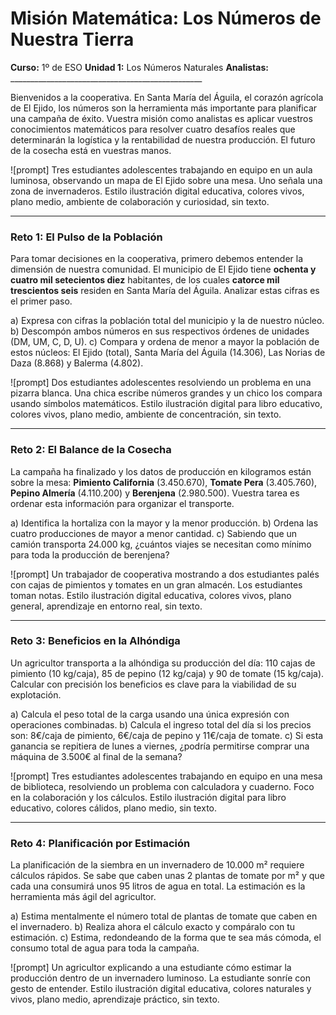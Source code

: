 # Misión Matemática: Los Números de Nuestra Tierra

**Curso:** 1º de ESO
**Unidad 1:** Los Números Naturales
**Analistas:** ________________________________________________

Bienvenidos a la cooperativa. En Santa María del Águila, el corazón agrícola de El Ejido, los números son la herramienta más importante para planificar una campaña de éxito. Vuestra misión como analistas es aplicar vuestros conocimientos matemáticos para resolver cuatro desafíos reales que determinarán la logística y la rentabilidad de nuestra producción. El futuro de la cosecha está en vuestras manos.

![prompt] Tres estudiantes adolescentes trabajando en equipo en un aula luminosa, observando un mapa de El Ejido sobre una mesa. Uno señala una zona de invernaderos. Estilo ilustración digital educativa, colores vivos, plano medio, ambiente de colaboración y curiosidad, sin texto.

---

### **Reto 1: El Pulso de la Población**

Para tomar decisiones en la cooperativa, primero debemos entender la dimensión de nuestra comunidad. El municipio de El Ejido tiene **ochenta y cuatro mil setecientos diez** habitantes, de los cuales **catorce mil trescientos seis** residen en Santa María del Águila. Analizar estas cifras es el primer paso.

a) Expresa con cifras la población total del municipio y la de nuestro núcleo.
b) Descompón ambos números en sus respectivos órdenes de unidades (DM, UM, C, D, U).
c) Compara y ordena de menor a mayor la población de estos núcleos: El Ejido (total), Santa María del Águila (14.306), Las Norias de Daza (8.868) y Balerma (4.802).

![prompt] Dos estudiantes adolescentes resolviendo un problema en una pizarra blanca. Una chica escribe números grandes y un chico los compara usando símbolos matemáticos. Estilo ilustración digital para libro educativo, colores vivos, plano medio, ambiente de concentración, sin texto.

---

### **Reto 2: El Balance de la Cosecha**

La campaña ha finalizado y los datos de producción en kilogramos están sobre la mesa: **Pimiento California** (3.450.670), **Tomate Pera** (3.405.760), **Pepino Almería** (4.110.200) y **Berenjena** (2.980.500). Vuestra tarea es ordenar esta información para organizar el transporte.

a) Identifica la hortaliza con la mayor y la menor producción.
b) Ordena las cuatro producciones de mayor a menor cantidad.
c) Sabiendo que un camión transporta 24.000 kg, ¿cuántos viajes se necesitan como mínimo para toda la producción de berenjena?

![prompt] Un trabajador de cooperativa mostrando a dos estudiantes palés con cajas de pimientos y tomates en un gran almacén. Los estudiantes toman notas. Estilo ilustración digital educativa, colores vivos, plano general, aprendizaje en entorno real, sin texto.

---

### **Reto 3: Beneficios en la Alhóndiga**

Un agricultor transporta a la alhóndiga su producción del día: 110 cajas de pimiento (10 kg/caja), 85 de pepino (12 kg/caja) y 90 de tomate (15 kg/caja). Calcular con precisión los beneficios es clave para la viabilidad de su explotación.

a) Calcula el peso total de la carga usando una única expresión con operaciones combinadas.
b) Calcula el ingreso total del día si los precios son: 8€/caja de pimiento, 6€/caja de pepino y 11€/caja de tomate.
c) Si esta ganancia se repitiera de lunes a viernes, ¿podría permitirse comprar una máquina de 3.500€ al final de la semana?

![prompt] Tres estudiantes adolescentes trabajando en equipo en una mesa de biblioteca, resolviendo un problema con calculadora y cuaderno. Foco en la colaboración y los cálculos. Estilo ilustración digital para libro educativo, colores cálidos, plano medio, sin texto.

---

### **Reto 4: Planificación por Estimación**

La planificación de la siembra en un invernadero de 10.000 m² requiere cálculos rápidos. Se sabe que caben unas 2 plantas de tomate por m² y que cada una consumirá unos 95 litros de agua en total. La estimación es la herramienta más ágil del agricultor.

a) Estima mentalmente el número total de plantas de tomate que caben en el invernadero.
b) Realiza ahora el cálculo exacto y compáralo con tu estimación.
c) Estima, redondeando de la forma que te sea más cómoda, el consumo total de agua para toda la campaña.

![prompt] Un agricultor explicando a una estudiante cómo estimar la producción dentro de un invernadero luminoso. La estudiante sonríe con gesto de entender. Estilo ilustración digital educativa, colores naturales y vivos, plano medio, aprendizaje práctico, sin texto.

